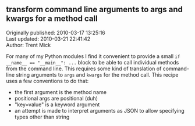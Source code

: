 ## transform command line arguments to args and kwargs for a method call  
Originally published: 2010-03-17 13:25:16  
Last updated: 2010-03-21 22:41:42  
Author: Trent Mick  
  
For many of my Python modules I find it convenient to provide a small `if __name__ == "__main__": ...` block to be able to call individual methods from the command line. This requires some kind of translation of command-line string arguments to `args` and `kwargs` for the method call. This recipe uses a few conventions to do that:

- the first argument is the method name
- positional args are positional (duh)
- "key=value" is a keyword argument
- an attempt is made to interpret arguments as JSON to allow specifying types other than string